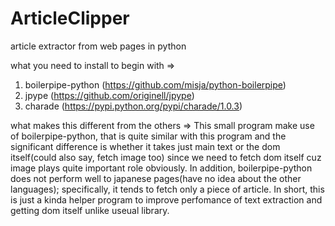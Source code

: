 ArticleClipper
==============

article extractor from web pages in python

what you need to install to begin with => 
   1. boilerpipe-python (https://github.com/misja/python-boilerpipe)
   2. jpype (https://github.com/originell/jpype)
   3. charade (https://pypi.python.org/pypi/charade/1.0.3)

what makes this different from the others => 
   This small program make use of boilerpipe-python, that is quite similar with this program and the significant difference is whether it takes just main text or the dom itself(could also say, fetch image too) since we need to fetch dom itself cuz image plays quite important role obviously. In addition, boilerpipe-python does not perform well to japanese pages(have no idea about the other languages); specifically, it tends to fetch only a piece of article. In short, this is just a kinda helper program to improve perfomance of text extraction and getting dom itself unlike useual library.
